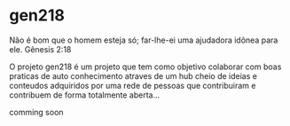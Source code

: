 # gen218
Não é bom que o homem esteja só; far-lhe-ei uma ajudadora idônea para ele.  Gênesis 2:18

O projeto gen218 é um projeto que tem como objetivo colaborar com boas praticas
de auto conhecimento atraves de um hub cheio de ideias e conteudos adquiridos por uma rede de
pessoas que contribuiram e contribuem de forma totalmente aberta...

comming soon
